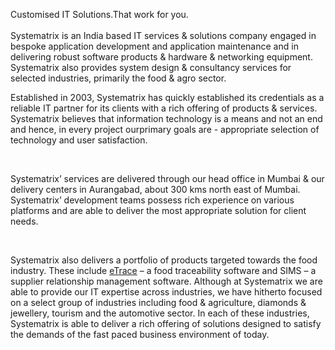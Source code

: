  <p class="pagetitle">Customised IT Solutions.That work for you. <br />
<br />
Systematrix is an India based IT services  &amp; solutions company engaged in bespoke application development and  application maintenance and in delivering robust software products &amp;  hardware &amp; networking equipment. Systematrix also provides system design  &amp; consultancy services for selected industries, primarily the food &amp;  agro sector.</p>

<p class="nav">Established in 2003, Systematrix has quickly established  its credentials as a reliable IT partner for its clients with  a rich offering of products &amp; services. Systematrix believes that  information technology is a means and not an end and hence, in every project  ourprimary goals are - appropriate selection of technology and user satisfaction. </p> <br />

<p class="nav"> Systematrix&rsquo; services are delivered  through our head office in Mumbai &amp; our delivery centers in Aurangabad,  about 300 kms north east of Mumbai. Systematrix&rsquo; development teams possess rich  experience on various platforms and are able to deliver the most appropriate  solution for client needs. </p> <br />

<p class="nav"> Systematrix also delivers a portfolio of products targeted  towards the food industry. These include <a href="/products/IT_products">eTrace</a> &ndash; a food traceability software  and SIMS &ndash; a supplier relationship management software. 
Although at Systematrix we are able to provide our IT expertise  across industries, we have hitherto focused on a select group of industries  including food &amp; agriculture, diamonds &amp; jewellery, tourism and the  automotive sector. In each of these industries, Systematrix is able to deliver  a rich offering of solutions designed to satisfy the demands of the fast paced  business environment of today.</p>
              
